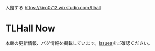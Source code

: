 入館する
https://kiro0712.wixstudio.com/tlhall

# TLHall Now
本館の更新情報、バグ情報を掲載しています。[Issues](https://github.com/Kiro0712/TLHall-GitHub/issues)をご確認ください。
